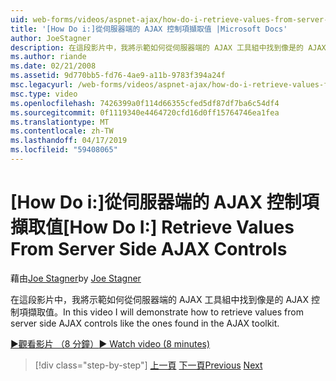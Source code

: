 ```yaml
---
uid: web-forms/videos/aspnet-ajax/how-do-i-retrieve-values-from-server-side-ajax-controls
title: '[How Do i:]從伺服器端的 AJAX 控制項擷取值 |Microsoft Docs'
author: JoeStagner
description: 在這段影片中，我將示範如何從伺服器端的 AJAX 工具組中找到像是的 AJAX 控制項擷取值。
ms.author: riande
ms.date: 02/21/2008
ms.assetid: 9d770bb5-fd76-4ae9-a11b-9783f394a24f
msc.legacyurl: /web-forms/videos/aspnet-ajax/how-do-i-retrieve-values-from-server-side-ajax-controls
msc.type: video
ms.openlocfilehash: 7426399a0f114d66355cfed5df87df7ba6c54df4
ms.sourcegitcommit: 0f1119340e4464720cfd16d0ff15764746ea1fea
ms.translationtype: MT
ms.contentlocale: zh-TW
ms.lasthandoff: 04/17/2019
ms.locfileid: "59408065"
---
```

# <a name="how-do-i-retrieve-values-from-server-side-ajax-controls"></a><span data-ttu-id="21e81-103">[How Do i:]從伺服器端的 AJAX 控制項擷取值</span><span class="sxs-lookup"><span data-stu-id="21e81-103">[How Do I:] Retrieve Values From Server Side AJAX Controls</span></span>

<span data-ttu-id="21e81-104">藉由[Joe Stagner](https://github.com/JoeStagner)</span><span class="sxs-lookup"><span data-stu-id="21e81-104">by [Joe Stagner](https://github.com/JoeStagner)</span></span>

<span data-ttu-id="21e81-105">在這段影片中，我將示範如何從伺服器端的 AJAX 工具組中找到像是的 AJAX 控制項擷取值。</span><span class="sxs-lookup"><span data-stu-id="21e81-105">In this video I will demonstrate how to retrieve values from server side AJAX controls like the ones found in the AJAX toolkit.</span></span>

[<span data-ttu-id="21e81-106">&#9654;觀看影片 （8 分鐘）</span><span class="sxs-lookup"><span data-stu-id="21e81-106">&#9654; Watch video (8 minutes)</span></span>](https://channel9.msdn.com/Blogs/ASP-NET-Site-Videos/how-do-i-retrieve-values-from-server-side-ajax-controls)

> [!div class="step-by-step"]
> <span data-ttu-id="21e81-107">[上一頁](how-do-i-associate-ajax-client-behavior-with-an-aspnet-server-control.md)
> [下一頁](two-simple-techniques-for-triggering-updates-to-update-panels.md)</span><span class="sxs-lookup"><span data-stu-id="21e81-107">[Previous](how-do-i-associate-ajax-client-behavior-with-an-aspnet-server-control.md)
[Next](two-simple-techniques-for-triggering-updates-to-update-panels.md)</span></span>
